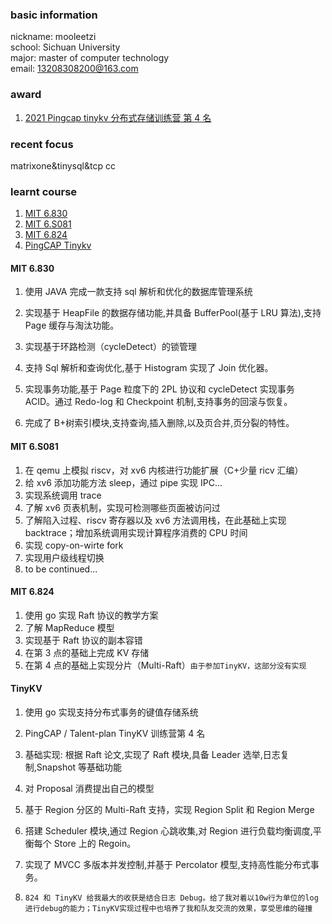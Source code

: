 ### basic information

nickname: mooleetzi  
school: Sichuan University  
major: master of computer technology  
email: 13208308200@163.com

### award

1. [2021 Pingcap tinykv 分布式存储训练营 第 4 名](https://asktug.com/t/topic/393068)

### recent focus

matrixone&tinysql&tcp cc

### learnt course

1. [MIT 6.830](#mit-6830)
2. [MIT 6.S081](#mit-6s081)
3. [MIT 6.824](#mit-6824)
4. [PingCAP Tinykv](#tinykv)

#### MIT 6.830

1. 使用 JAVA 完成一款支持 sql 解析和优化的数据库管理系统

2. 实现基于 HeapFile 的数据存储功能,并具备 BufferPool(基于 LRU 算法),支持 Page 缓存与淘汰功能。
3. 实现基于环路检测（cycleDetect）的锁管理

4. 支持 Sql 解析和查询优化,基于 Histogram 实现了 Join 优化器。

5. 实现事务功能,基于 Page 粒度下的 2PL 协议和 cycleDetect 实现事务 ACID。通过 Redo-log 和 Checkpoint 机制,支持事务的回滚与恢复。

6. 完成了 B+树索引模块,支持查询,插入删除,以及页合并,页分裂的特性。

#### MIT 6.S081

1. 在 qemu 上模拟 riscv，对 xv6 内核进行功能扩展（C+少量 ricv 汇编）
2. 给 xv6 添加功能方法 sleep，通过 pipe 实现 IPC...
3. 实现系统调用 trace
4. 了解 xv6 页表机制，实现可检测哪些页面被访问过
5. 了解陷入过程、riscv 寄存器以及 xv6 方法调用栈，在此基础上实现 backtrace；增加系统调用实现计算程序消费的 CPU 时间
6. 实现 copy-on-wirte fork
7. 实现用户级线程切换
8. to be continued...

#### MIT 6.824

1. 使用 go 实现 Raft 协议的教学方案
2. 了解 MapReduce 模型
3. 实现基于 Raft 协议的副本容错
4. 在第 3 点的基础上完成 KV 存储
5. 在第 4 点的基础上实现分片（Multi-Raft）`由于参加TinyKV，这部分没有实现`

#### TinyKV

1. 使用 go 实现支持分布式事务的键值存储系统

2. PingCAP / Talent-plan TinyKV 训练营第 4 名

3. 基础实现: 根据 Raft 论文,实现了 Raft 模块,具备 Leader 选举,日志复制,Snapshot 等基础功能
4. 对 Proposal 消费提出自己的模型
5. 基于 Region 分区的 Multi-Raft 支持，实现 Region Split 和 Region Merge
6. 搭建 Scheduler 模块,通过 Region 心跳收集,对 Region 进行负载均衡调度,平衡每个 Store 上的 Regoin。
7. 实现了 MVCC 多版本并发控制,并基于 Percolator 模型,支持高性能分布式事务。
8. `824 和 TinyKV 给我最大的收获是结合日志 Debug。给了我对着以10w行为单位的log进行debug的能力；TinyKV实现过程中也培养了我和队友交流的效果，享受思维的碰撞`
